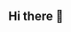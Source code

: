 ## Hi there 👋

<!--
**L0st-Veiw/L0st-Veiw** is a ✨ _special_ ✨ repository because its `README.md` (this file) appears on your GitHub profile.

![Star Fall](StarFall.gif)


